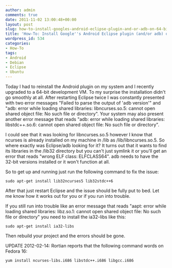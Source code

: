 ```yaml
---
author: admin
comments: true
date: 2011-11-02 13:00:48+00:00
layout: post
slug: how-to-install-googles-android-eclipse-plugin-and-or-adb-on-64-bit-debian-ubuntu
title: 'How-To: Install Google''s Android Eclipse plugin (and/or adb) on 64-bit Debian/Ubuntu'
wordpress_id: 534
categories:
- How-To
tags:
- Android
- Debian
- Eclipse
- Ubuntu
---
```


Today I had to reinstall the Android plugin on my system and I recently upgraded to a 64-bit development VM.  To my surprise the installation didn't go smoothly at all.  After restarting Eclipse twice I was constantly presented with two error messages "Failed to parse the output of 'adb version'" and "adb: error while loading shared libraries: libncurses.so.5: cannot open shared object file: No such file or directory".  Your system may also present another error message that reads "adb: error while loading shared libraries: libstdc++.so.6: cannot open shared object file: No such file or directory".

I could see that it was looking for libncurses.so.5 however I know that ncurses is already installed on my machine in /lib as /lib/libncurses.so.5.  So where exactly was Eclipse/adb looking for it?  It turns out that it wants to find its libraries in the /lib32 directory but you can't just symlink it or you'll get an error that reads "wrong ELF class: ELFCLASS64".  adb needs to have the 32-bit versions installed or it won't function at all.

So to get up and running just run the following command to fix the issue:


    
    sudo apt-get install lib32ncurses5 lib32stdc++6



After that just restart Eclipse and the issue should be fully put to bed.  Let me know how it works out for you or if you run into trouble.

If you still run into trouble like an error message that reads "aapt: error while loading shared libraries: libz.so.1: cannot open shared object file: No such file or directory" you need to install the ia32-libs like this:


    
    sudo apt-get install ia32-libs



Then rebuild your project and the errors should be gone.

UPDATE 2012-02-14: Rortian reports that the following command words on Fedora 16: 
    
    yum install ncurses-libs.i686 libstdc++.i686 libgcc.i686
